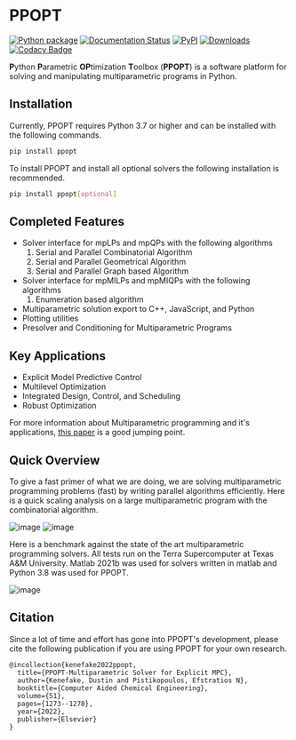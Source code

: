 # PPOPT

[![Python package](https://github.com/TAMUparametric/PPOPT/actions/workflows/python-package.yml/badge.svg)](https://github.com/TAMUparametric/PPOPT/actions/workflows/python-package.yml)
[![Documentation Status](https://readthedocs.org/projects/ppopt/badge/?version=latest)](https://ppopt.readthedocs.io/en/latest/?badge=latest)
[![PyPI](https://img.shields.io/pypi/v/ppopt.svg)](https://pypi.org/project/ppopt)
[![Downloads](https://static.pepy.tech/personalized-badge/ppopt?period=total&units=none&left_color=grey&right_color=brightgreen&left_text=Downloads)](https://pepy.tech/project/ppopt)
[![Codacy Badge](https://app.codacy.com/project/badge/Grade/a7df65fcf0104c2ab7fd0105f10854c6)](https://app.codacy.com/gh/TAMUparametric/PPOPT/dashboard?utm_source=gh&utm_medium=referral&utm_content=&utm_campaign=Badge_grade)

**P**ython **P**arametric **OP**timization **T**oolbox (**PPOPT**) is a software platform for solving and manipulating
multiparametric programs in Python.

## Installation

Currently, PPOPT requires Python 3.7 or higher and can be installed with the following commands.

```bash
pip install ppopt
```

To install PPOPT and install all optional solvers the following installation is recommended.

```bash 
pip install ppopt[optional]
```

## Completed Features

- Solver interface for mpLPs and mpQPs with the following algorithms
    1. Serial and Parallel Combinatorial Algorithm
    2. Serial and Parallel Geometrical Algorithm
    3. Serial and Parallel Graph based Algorithm
- Solver interface for mpMILPs and mpMIQPs with the following algorithms
    1. Enumeration based algorithm
- Multiparametric solution export to C++, JavaScript, and Python
- Plotting utilities
- Presolver and Conditioning for Multiparametric Programs

## Key Applications

- Explicit Model Predictive Control
- Multilevel Optimization
- Integrated Design, Control, and Scheduling
- Robust Optimization

For more information about Multiparametric programming and it's
applications, [this paper](https://www.frontiersin.org/articles/10.3389/fceng.2020.620168/full) is a good jumping point.

## Quick Overview

To give a fast primer of what we are doing, we are solving multiparametric programming problems (fast) by writing
parallel algorithms efficiently. Here is a quick scaling analysis on a large multiparametric program with the
combinatorial algorithm.

![image](https://github.com/TAMUparametric/PPOPT/blob/main/Figures/loglog_scaling.png?raw=true)
![image](https://github.com/TAMUparametric/PPOPT/blob/main/Figures/scaleing_eff.png?raw=true)

Here is a benchmark against the state of the art multiparametric programming solvers. All tests run on the Terra
Supercomputer at Texas A&M University. Matlab 2021b was used for solvers written in matlab and Python 3.8 was used for
PPOPT.

![image](https://github.com/TAMUparametric/PPOPT/blob/main/Figures/bench.png?raw=true)

## Citation

Since a lot of time and effort has gone into PPOPT's development, please cite the following publication if you are using
PPOPT for your own research.

```text
@incollection{kenefake2022ppopt,
  title={PPOPT-Multiparametric Solver for Explicit MPC},
  author={Kenefake, Dustin and Pistikopoulos, Efstratios N},
  booktitle={Computer Aided Chemical Engineering},
  volume={51},
  pages={1273--1278},
  year={2022},
  publisher={Elsevier}
}
```
